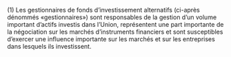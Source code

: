 (1) Les gestionnaires de fonds d’investissement alternatifs (ci-après dénommés «gestionnaires») sont responsables de la gestion d’un volume important d’actifs investis dans l’Union, représentent une part importante de la négociation sur les marchés d’instruments financiers et sont susceptibles d’exercer une influence importante sur les marchés et sur les entreprises dans lesquels ils investissent.